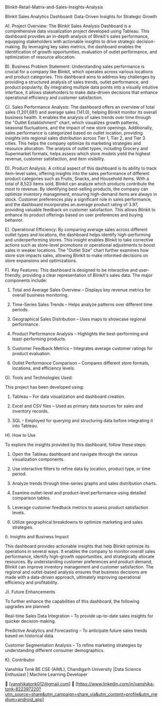Blinkit-Retail-Matrix-and-Sales-Insights-Analysis

Blinkit Sales Analytics Dashboard: Data-Driven Insights for Strategic Growth

A). Project Overview:
The Blinkit Sales Analysis Dashboard is a comprehensive data visualization project developed using Tableau. This dashboard provides an in-depth analysis of Blinkit's sales performance, equipping stakeholders with actionable insights to drive strategic decision-making. By leveraging key sales metrics, the dashboard enables the identification of growth opportunities, evaluation of outlet performance, and optimization of resource allocation.

B). Business Problem Statement:
Understanding sales performance is crucial for a company like Blinkit, which operates across various locations and product categories. This dashboard aims to address key challenges by providing a structured analysis of sales trends, outlet performance, and product popularity. By integrating multiple data points into a visually intuitive interface, it allows stakeholders to make data-driven decisions that enhance operational efficiency and customer satisfaction.

C). Sales Performance Analysis:
The dashboard offers an overview of total sales (1,201,681) and average sales (141.0), helping Blinkit monitor its overall business health. It enables the analysis of sales trends over time through the "Outlet Establishment" chart, which visualizes growth patterns, seasonal fluctuations, and the impact of new store openings. Additionally, sales performance is categorized based on outlet location, providing insights into regional sales distribution across Tier 1, Tier 2, and Tier 3 cities. This helps the company optimize its marketing strategies and resource allocation. The analysis of outlet types, including Grocery and Supermarket formats, helps assess which store models yield the highest revenue, customer satisfaction, and item visibility.

D). Product Analysis:
A critical aspect of this dashboard is its ability to track item-level sales, offering insights into the sales performance of different product categories such as Fruits, Snacks, and Household items. With a total of 8,523 items sold, Blinkit can analyze which products contribute the most to revenue. By identifying best-selling products, the company can optimize inventory management, ensuring high-demand items are always in stock. Customer preferences play a significant role in sales performance, and the dashboard incorporates an average product rating of 3.97, providing valuable feedback on customer satisfaction. This allows Blinkit to enhance its product offerings based on user preferences and buying behavior.

E). Operational Efficiency:
By comparing average sales across different outlet types and locations, the dashboard helps identify high-performing and underperforming stores. This insight enables Blinkit to take corrective actions such as store-level promotions or operational adjustments to boost sales in weaker locations. The "Outlet Size" chart further examines how store size impacts sales, allowing Blinkit to make informed decisions on store expansions and optimizations.

F). Key Features:
This dashboard is designed to be interactive and user-friendly, providing a clear representation of Blinkit's sales data. The major components include:

1. Total and Average Sales Overview – Displays key revenue metrics for overall business monitoring.

2. Time-Series Sales Trends – Helps analyze patterns over different time periods.

3. Geographical Sales Distribution – Uses maps to showcase regional performance.

4. Product Performance Analysis – Highlights the best-performing and least-performing products.

5. Customer Feedback Metrics – Integrates average customer ratings for product evaluation.

6. Outlet Performance Comparison – Compares different store formats, locations, and efficiency levels.

G). Tools and Technologies Used: 

This project has been developed using:

1. Tableau – For data visualization and dashboard creation.

2. Excel and CSV files – Used as primary data sources for sales and inventory records.

3. SQL – Employed for querying and structuring data before integrating it into Tableau.

H). How to Use

To explore the insights provided by this dashboard, follow these steps:

1. Open the Tableau dashboard and navigate through the various visualization components.

2. Use interactive filters to refine data by location, product type, or time period.

3. Analyze trends through time-series graphs and sales distribution charts.

4. Examine outlet-level and product-level performance using detailed comparison tables.

5. Leverage customer feedback metrics to assess product satisfaction levels.

6. Utilize geographical breakdowns to optimize marketing and sales strategies.

I). Insights and Business Impact

This dashboard provides actionable insights that help Blinkit optimize its operations in several ways. It enables the company to monitor overall sales performance, identify high-growth opportunities, and strategically allocate resources. By understanding customer preferences and product demand, Blinkit can improve inventory management and customer satisfaction. The regional and outlet-based analysis ensures that business decisions are made with a data-driven approach, ultimately improving operational efficiency and profitability.

J). Future Enhancements

To further enhance the capabilities of this dashboard, the following upgrades are planned:

Real-time Sales Data Integration – To provide up-to-date sales insights for quicker decision-making.

Predictive Analytics and Forecasting – To anticipate future sales trends based on historical data.

Customer Segmentation Analysis – To refine marketing strategies by understanding different consumer demographics.

K). Contributor

Vanshika Tonk BE  CSE (AIML), Chandigarh University |Data  Science Enthusiast | Machine Learning Developer

📧 [vanshikatonk012@gmail.com] 🔗 [https://www.linkedin.com/in/vanshika-tonk-822397220?utm_source=share&utm_campaign=share_via&utm_content=profile&utm_medium=android_app]
